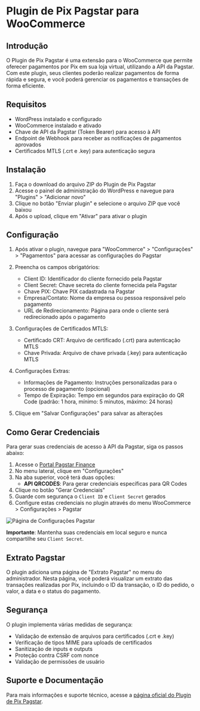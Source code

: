 # Plugin de Pix Pagstar para WooCommerce

## Introdução

O Plugin de Pix Pagstar é uma extensão para o WooCommerce que permite oferecer pagamentos por Pix em sua loja virtual, utilizando a API da Pagstar. Com este plugin, seus clientes poderão realizar pagamentos de forma rápida e segura, e você poderá gerenciar os pagamentos e transações de forma eficiente.

## Requisitos

* WordPress instalado e configurado
* WooCommerce instalado e ativado
* Chave de API da Pagstar (Token Bearer) para acesso à API
* Endpoint de Webhook para receber as notificações de pagamentos aprovados
* Certificados MTLS (.crt e .key) para autenticação segura

## Instalação

1. Faça o download do arquivo ZIP do Plugin de Pix Pagstar
2. Acesse o painel de administração do WordPress e navegue para "Plugins" > "Adicionar novo"
3. Clique no botão "Enviar plugin" e selecione o arquivo ZIP que você baixou
4. Após o upload, clique em "Ativar" para ativar o plugin

## Configuração

1. Após ativar o plugin, navegue para "WooCommerce" > "Configurações" > "Pagamentos" para acessar as configurações do Pagstar

2. Preencha os campos obrigatórios:
   * Client ID: Identificador do cliente fornecido pela Pagstar
   * Client Secret: Chave secreta do cliente fornecida pela Pagstar
   * Chave PIX: Chave PIX cadastrada na Pagstar
   * Empresa/Contato: Nome da empresa ou pessoa responsável pelo pagamento
   * URL de Redirecionamento: Página para onde o cliente será redirecionado após o pagamento

3. Configurações de Certificados MTLS:
   * Certificado CRT: Arquivo de certificado (.crt) para autenticação MTLS
   * Chave Privada: Arquivo de chave privada (.key) para autenticação MTLS

4. Configurações Extras:
   * Informações de Pagamento: Instruções personalizadas para o processo de pagamento (opcional)
   * Tempo de Expiração: Tempo em segundos para expiração do QR Code (padrão: 1 hora, mínimo: 5 minutos, máximo: 24 horas)

5. Clique em "Salvar Configurações" para salvar as alterações

## Como Gerar Credenciais

Para gerar suas credenciais de acesso à API da Pagstar, siga os passos abaixo:

1. Acesse o [Portal Pagstar Finance](https://finance.pagstar.com)
2. No menu lateral, clique em "Configurações"
3. Na aba superior, você terá duas opções:
   - **API QRCODES**: Para gerar credenciais específicas para QR Codes
4. Clique no botão "Gerar Credenciais"
5. Guarde com segurança o `Client ID` e `Client Secret` gerados
6. Configure estas credenciais no plugin através do menu WooCommerce > Configurações > Pagstar

![Página de Configurações Pagstar](https://files.readme.io/c8f878449fba88d625143aaca203439d79fa49a69b007fbdec5767a2be745dd5-image.png)

**Importante**: Mantenha suas credenciais em local seguro e nunca compartilhe seu `Client Secret`.

## Extrato Pagstar

O plugin adiciona uma página de "Extrato Pagstar" no menu do administrador. Nesta página, você poderá visualizar um extrato das transações realizadas por Pix, incluindo o ID da transação, o ID do pedido, o valor, a data e o status do pagamento.

## Segurança

O plugin implementa várias medidas de segurança:

* Validação de extensão de arquivos para certificados (.crt e .key)
* Verificação de tipos MIME para uploads de certificados
* Sanitização de inputs e outputs
* Proteção contra CSRF com nonce
* Validação de permissões de usuário

## Suporte e Documentação

Para mais informações e suporte técnico, acesse a [página oficial do Plugin de Pix Pagstar](https://pagstar.com/plugin).